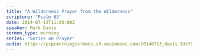 ```yaml
---
title: "A Wilderness Prayer from the Wilderness"
scripture: "Psalm 63"
date: 2014-07-13T11:00:00Z
speaker: Mark Davis
sermon_type: morning
series: "Series on Prayer"
audio: https://pcpcmorningsermons.s3.amazonaws.com/20140713_davis-53c55b0a94076.mp3 
---
```



